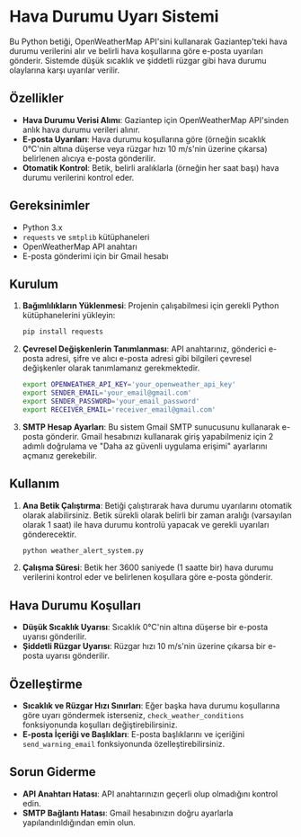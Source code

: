 # Hava Durumu Uyarı Sistemi

Bu Python betiği, OpenWeatherMap API'sini kullanarak Gaziantep'teki hava durumu verilerini alır ve belirli hava koşullarına göre e-posta uyarıları gönderir. Sistemde düşük sıcaklık ve şiddetli rüzgar gibi hava durumu olaylarına karşı uyarılar verilir.

## Özellikler

- **Hava Durumu Verisi Alımı**: Gaziantep için OpenWeatherMap API'sinden anlık hava durumu verileri alınır.
- **E-posta Uyarıları**: Hava durumu koşullarına göre (örneğin sıcaklık 0°C'nin altına düşerse veya rüzgar hızı 10 m/s'nin üzerine çıkarsa) belirlenen alıcıya e-posta gönderilir.
- **Otomatik Kontrol**: Betik, belirli aralıklarla (örneğin her saat başı) hava durumu verilerini kontrol eder.

## Gereksinimler

- Python 3.x
- `requests` ve `smtplib` kütüphaneleri
- OpenWeatherMap API anahtarı
- E-posta gönderimi için bir Gmail hesabı

## Kurulum

1. **Bağımlılıkların Yüklenmesi**:
   Projenin çalışabilmesi için gerekli Python kütüphanelerini yükleyin:
   ```bash
   pip install requests
   ```

2. **Çevresel Değişkenlerin Tanımlanması**:
   API anahtarınız, gönderici e-posta adresi, şifre ve alıcı e-posta adresi gibi bilgileri çevresel değişkenler olarak tanımlamanız gerekmektedir.

   ```bash
   export OPENWEATHER_API_KEY='your_openweather_api_key'
   export SENDER_EMAIL='your_email@gmail.com'
   export SENDER_PASSWORD='your_email_password'
   export RECEIVER_EMAIL='receiver_email@gmail.com'
   ```

3. **SMTP Hesap Ayarları**:
   Bu sistem Gmail SMTP sunucusunu kullanarak e-posta gönderir. Gmail hesabınızı kullanarak giriş yapabilmeniz için 2 adımlı doğrulama ve "Daha az güvenli uygulama erişimi" ayarlarını açmanız gerekebilir.

## Kullanım

1. **Ana Betik Çalıştırma**:
   Betiği çalıştırarak hava durumu uyarılarını otomatik olarak alabilirsiniz. Betik sürekli olarak belirli bir zaman aralığı (varsayılan olarak 1 saat) ile hava durumu kontrolü yapacak ve gerekli uyarıları gönderecektir.

   ```bash
   python weather_alert_system.py
   ```

2. **Çalışma Süresi**:
   Betik her 3600 saniyede (1 saatte bir) hava durumu verilerini kontrol eder ve belirlenen koşullara göre e-posta gönderir.

## Hava Durumu Koşulları

- **Düşük Sıcaklık Uyarısı**: Sıcaklık 0°C'nin altına düşerse bir e-posta uyarısı gönderilir.
- **Şiddetli Rüzgar Uyarısı**: Rüzgar hızı 10 m/s'nin üzerine çıkarsa bir e-posta uyarısı gönderilir.

## Özelleştirme

- **Sıcaklık ve Rüzgar Hızı Sınırları**: Eğer başka hava durumu koşullarına göre uyarı göndermek isterseniz, `check_weather_conditions` fonksiyonunda koşulları değiştirebilirsiniz.
- **E-posta İçeriği ve Başlıkları**: E-posta başlıklarını ve içeriğini `send_warning_email` fonksiyonunda özelleştirebilirsiniz.

## Sorun Giderme

- **API Anahtarı Hatası**: API anahtarınızın geçerli olup olmadığını kontrol edin.
- **SMTP Bağlantı Hatası**: Gmail hesabınızın doğru ayarlarla yapılandırıldığından emin olun.
